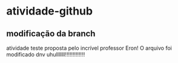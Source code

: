 # atividade-github
## modificação da branch
atividade teste proposta pelo incrível professor Eron!
O arquivo foi modificado dnv uhulllllll!!!!!!!!!!!!!
